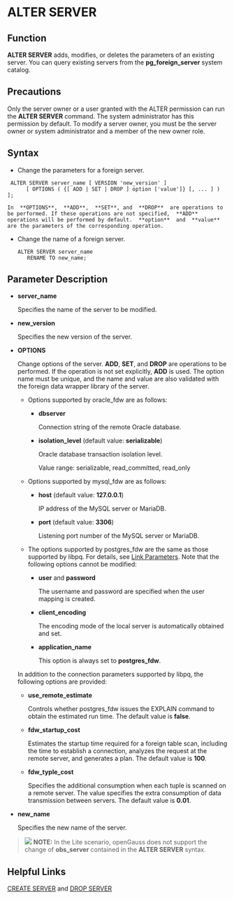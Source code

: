 # ALTER SERVER<a name="EN-US_TOPIC_0289900400"></a>

## Function<a name="en-us_topic_0283136932_section7100616165720"></a>

**ALTER SERVER**  adds, modifies, or deletes the parameters of an existing server. You can query existing servers from the  **pg\_foreign\_server**  system catalog.

## Precautions<a name="en-us_topic_0283136932_section1175222145715"></a>

Only the server owner or a user granted with the ALTER permission can run the  **ALTER SERVER**  command. The system administrator has this permission by default. To modify a server owner, you must be the server owner or system administrator and a member of the new owner role.

## Syntax<a name="en-us_topic_0283136932_section19393201035713"></a>

-   Change the parameters for a foreign server.

```
 ALTER SERVER server_name [ VERSION 'new_version' ]   
      [ OPTIONS ( {[ ADD | SET | DROP ] option ['value']} [, ... ] ) ];
```

    In  **OPTIONS**,  **ADD**,  **SET**, and  **DROP**  are operations to be performed. If these operations are not specified,  **ADD**  operations will be performed by default.  **option**  and  **value**  are the parameters of the corresponding operation.


-   Change the name of a foreign server.

    ```
    ALTER SERVER server_name     
       RENAME TO new_name;
    ```


## Parameter Description<a name="en-us_topic_0283136932_section284720213578"></a>

-   **server\_name**

    Specifies the name of the server to be modified.

-   **new\_version**

    Specifies the new version of the server.

-   **OPTIONS**

    Change options of the server.  **ADD**,  **SET**, and  **DROP**  are operations to be performed. If the operation is not set explicitly,  **ADD**  is used. The option name must be unique, and the name and value are also validated with the foreign data wrapper library of the server.

    -   Options supported by oracle\_fdw are as follows:
        -   **dbserver**

            Connection string of the remote Oracle database.

        -   **isolation\_level**  \(default value:  **serializable**\)

            Oracle database transaction isolation level.

            Value range: serializable, read\_committed, read\_only

    -   Options supported by mysql\_fdw are as follows:
        -   **host**  \(default value:  **127.0.0.1**\)

            IP address of the MySQL server or MariaDB.

        -   **port**  \(default value:  **3306**\)

            Listening port number of the MySQL server or MariaDB.

    -   The options supported by postgres\_fdw are the same as those supported by libpq. For details, see  [Link Parameters](../Developerguide/link-parameters-libpq.md). Note that the following options cannot be modified:
        -   **user**  and  **password**

            The username and password are specified when the user mapping is created.

        -   **client\_encoding**

            The encoding mode of the local server is automatically obtained and set.

        -   **application\_name**

            This option is always set to  **postgres\_fdw**.


    In addition to the connection parameters supported by libpq, the following options are provided:

    -   **use\_remote\_estimate**

        Controls whether postgres\_fdw issues the EXPLAIN command to obtain the estimated run time. The default value is  **false**.

    -   **fdw\_startup\_cost**

        Estimates the startup time required for a foreign table scan, including the time to establish a connection, analyzes the request at the remote server, and generates a plan. The default value is  **100**.

    -   **fdw\_typle\_cost**

        Specifies the additional consumption when each tuple is scanned on a remote server. The value specifies the extra consumption of data transmission between servers. The default value is  **0.01**.



-   **new\_name**

    Specifies the new name of the server.


>![](public_sys-resources/icon-note.gif) **NOTE:** 
>In the Lite scenario, openGauss does not support the change of  **obs\_server**  contained in the  **ALTER SERVER**  syntax.

## Helpful Links<a name="en-us_topic_0283136932_section13898752175613"></a>

[CREATE SERVER](create-server.md)  and  [DROP SERVER](drop-server.md)

